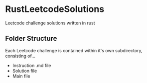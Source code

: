 # RustLeetcodeSolutions

Leetcode challenge solutions written in rust

## Folder Structure

Each Leetcode challenge is contained within it's own subdirectory, consisting of...

- Instruction .md file
- Solution file
- Main file

